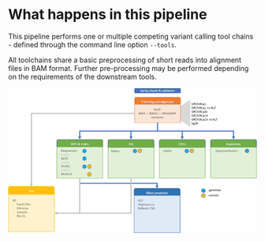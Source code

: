 # What happens in this pipeline

This pipeline performs one or multiple competing variant calling tool chains - defined through the command line option `--tools`. 

All toolchains share a basic preprocessing of short reads into alignment files in BAM format. Further pre-processing may be performed depending on the requirements of the downstream tools. 

![](../images/exome-seq.png)



